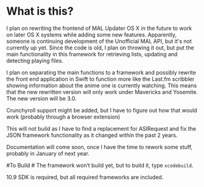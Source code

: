  # What is this? #
I plan on rewriting the frontend of MAL Updater OS X in the future to work on later OS X systems while adding some new features. Apparently, someone is continuing development of the Unofficial MAL API, but it's not currently up yet. Since the code is old, I plan on throwing it out, but put the main functionality in this framework for retrieving lists, updating and detecting playing files.

I plan on separating the main functions to a framework and possibly rewrite the front end application in Swift to function more like the Last.fm scribbler showing information about the anime one is currently watching. This means that the new rewritten version will only work under Mavericks and Yosemite. The new version will be 3.0.

Crunchyroll support might be added, but I have to figure out how that would work (probably through a browser extension)

This will not build as I have to find a replacement for ASIRequest and fix the JSON framework functionality as it changed within the past 2 years. 

Documentation will come soon, once I have the time to rework some stuff, probably in January of next year.

#To Build #
The framework won’t build yet, but to build it, type `xcodebuild`.

10.9 SDK is required, but all required frameworks are included.
